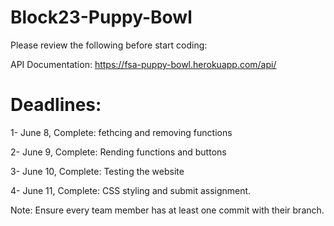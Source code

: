 # Block23-Puppy-Bowl

Please review the following before start coding: 

API Documentation: https://fsa-puppy-bowl.herokuapp.com/api/

# Deadlines: 

1- June 8, Complete: fethcing and removing functions

2- June 9, Complete: Rending functions and buttons

3- June 10, Complete: Testing the website

4- June 11, Complete: CSS styling and submit assignment. 

Note: Ensure every team member has at least one commit with their branch. 
